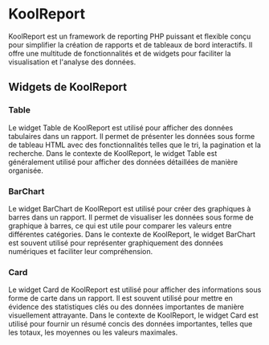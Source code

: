 # KoolReport

KoolReport est un framework de reporting PHP puissant et flexible conçu pour simplifier la création de rapports et de tableaux de bord interactifs. Il offre une multitude de fonctionnalités et de widgets pour faciliter la visualisation et l'analyse des données.

## Widgets de KoolReport

### Table

Le widget Table de KoolReport est utilisé pour afficher des données tabulaires dans un rapport. Il permet de présenter les données sous forme de tableau HTML avec des fonctionnalités telles que le tri, la pagination et la recherche. Dans le contexte de KoolReport, le widget Table est généralement utilisé pour afficher des données détaillées de manière organisée.

### BarChart

Le widget BarChart de KoolReport est utilisé pour créer des graphiques à barres dans un rapport. Il permet de visualiser les données sous forme de graphique à barres, ce qui est utile pour comparer les valeurs entre différentes catégories. Dans le contexte de KoolReport, le widget BarChart est souvent utilisé pour représenter graphiquement des données numériques et faciliter leur compréhension.

### Card

Le widget Card de KoolReport est utilisé pour afficher des informations sous forme de carte dans un rapport. Il est souvent utilisé pour mettre en évidence des statistiques clés ou des données importantes de manière visuellement attrayante. Dans le contexte de KoolReport, le widget Card est utilisé pour fournir un résumé concis des données importantes, telles que les totaux, les moyennes ou les valeurs maximales.


